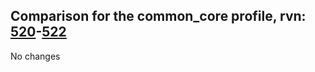 ## Comparison for the common_core profile, rvn: [520](https://github.com/PRO100KatYT/FortniteProfileRevisions/tree/main/profiles/common_core/520%20common_core.json)-[522](https://github.com/PRO100KatYT/FortniteProfileRevisions/tree/main/profiles/common_core/522%20common_core.json)

No changes
